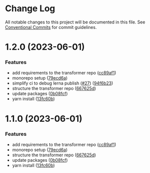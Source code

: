 # Change Log

All notable changes to this project will be documented in this file.
See [Conventional Commits](https://conventionalcommits.org) for commit guidelines.

# 1.2.0 (2023-06-01)

### Features

- add requirements to the transformer repo ([cc89af1](https://github.com/Voltz-Protocol/v2-off-chain-monorepo/commit/cc89af1559ac6bb2f1894f253b4b29495cbb4a68))
- monorepo setup ([79ecd6a](https://github.com/Voltz-Protocol/v2-off-chain-monorepo/commit/79ecd6a0fd65f6b98f7ae41d119e563f724e3174))
- simplify ci to debug lerna publish ([#27](https://github.com/Voltz-Protocol/v2-off-chain-monorepo/issues/27)) ([94f6b23](https://github.com/Voltz-Protocol/v2-off-chain-monorepo/commit/94f6b236af943dab034353f23883ee881b864cac))
- structure the transformer repo ([667625d](https://github.com/Voltz-Protocol/v2-off-chain-monorepo/commit/667625da0a68c906accaa15824cceaa4050455ee))
- update packages ([0b08fcf](https://github.com/Voltz-Protocol/v2-off-chain-monorepo/commit/0b08fcfce37d7a9a80c6772a919434a8c88be30f))
- yarn install ([13fc60b](https://github.com/Voltz-Protocol/v2-off-chain-monorepo/commit/13fc60b508b9401ad7a20d117b1b9e66ff1b60d6))

# 1.1.0 (2023-06-01)

### Features

- add requirements to the transformer repo ([cc89af1](https://github.com/Voltz-Protocol/v2-off-chain-monorepo/commit/cc89af1559ac6bb2f1894f253b4b29495cbb4a68))
- monorepo setup ([79ecd6a](https://github.com/Voltz-Protocol/v2-off-chain-monorepo/commit/79ecd6a0fd65f6b98f7ae41d119e563f724e3174))
- structure the transformer repo ([667625d](https://github.com/Voltz-Protocol/v2-off-chain-monorepo/commit/667625da0a68c906accaa15824cceaa4050455ee))
- update packages ([0b08fcf](https://github.com/Voltz-Protocol/v2-off-chain-monorepo/commit/0b08fcfce37d7a9a80c6772a919434a8c88be30f))
- yarn install ([13fc60b](https://github.com/Voltz-Protocol/v2-off-chain-monorepo/commit/13fc60b508b9401ad7a20d117b1b9e66ff1b60d6))

